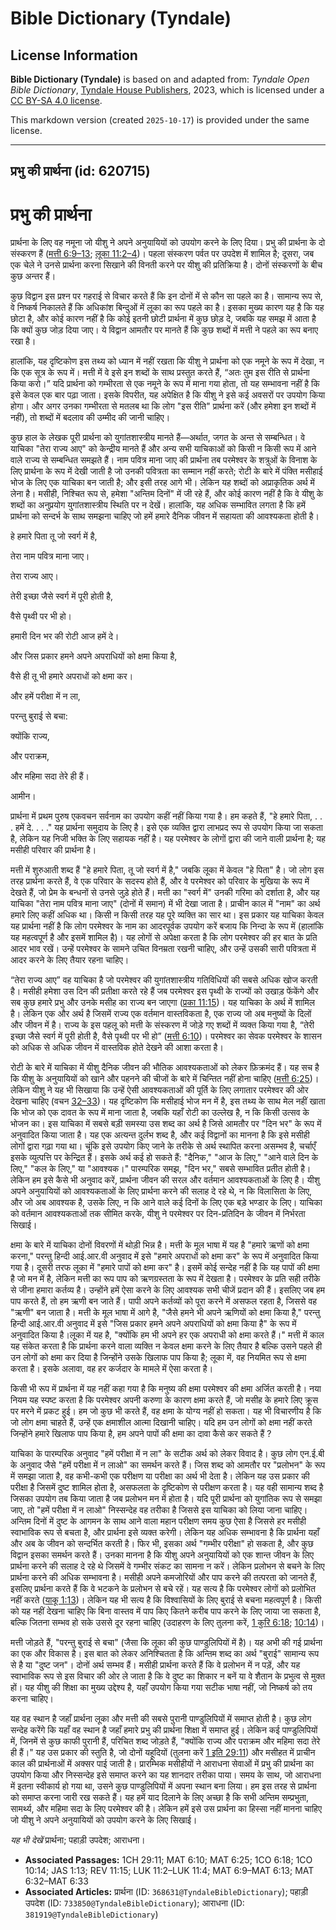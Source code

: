 # Bible Dictionary (Tyndale)

## License Information

**Bible Dictionary (Tyndale)** is based on and adapted from: _Tyndale Open Bible Dictionary_, [Tyndale House Publishers](https://tyndaleopenresources.com/), 2023, which is licensed under a [CC BY-SA 4.0 license](https://creativecommons.org/licenses/by-sa/4.0/legalcode.en).

This markdown version (created `2025-10-17`) is provided under the same license.



--------------------------------

## प्रभु की प्रार्थना (id: 620715)

प्रभु की प्रार्थना
==================

प्रार्थना के लिए वह नमूना जो यीशु ने अपने अनुयायियों को उपयोग करने के लिए दिया। प्रभु की प्रार्थना के दो संस्करण हैं ([मत्ती 6:9–13](https://ref.ly/Matt6:9-Matt6:13); [लूका 11:2–4](https://ref.ly/Luke11:2-Luke11:4))। पहला संस्करण पर्वत पर उपदेश में शामिल है; दूसरा, जब एक चेले ने उनसे प्रार्थना करना सिखाने की विनती करने पर यीशु की प्रतिक्रिया है। दोनों संस्करणों के बीच कुछ अन्तर हैं।

कुछ विद्वान इस प्रश्न पर गहराई से विचार करते हैं कि इन दोनों में से कौन सा पहले का है। सामान्य रूप से, वे निष्कर्ष निकालते हैं कि अधिकांश बिन्दुओं में लूका का रूप पहले का है। इसका मुख्य कारण यह है कि यह छोटा है, और कोई कारण नहीं है कि कोई इतनी छोटी प्रार्थना में कुछ छोड़ दे, जबकि यह समझ में आता है कि क्यों कुछ जोड़ दिया जाए। ये विद्वान आमतौर पर मानते हैं कि कुछ शब्दों में मत्ती ने पहले का रूप बनाए रखा है।

हालांकि, यह दृष्टिकोण इस तथ्य को ध्यान में नहीं रखता कि यीशु ने प्रार्थना को एक नमूने के रूप में देखा, न कि एक सूत्र के रूप में। मत्ती में वे इसे इन शब्दों के साथ प्रस्तुत करते हैं, “अतः तुम इस रीति से प्रार्थना किया करो।” यदि प्रार्थना को गम्भीरता से एक नमूने के रूप में माना गया होता, तो यह सम्भावना नहीं है कि इसे केवल एक बार पढ़ा जाता। इसके विपरीत, यह अपेक्षित है कि यीशु ने इसे कई अवसरों पर उपयोग किया होगा। और अगर उनका गम्भीरता से मतलब था कि लोग "इस रीति" प्रार्थना करें (और हमेशा इन शब्दों में नहीं), तो शब्दों में बदलाव की उम्मीद की जानी चाहिए।

कुछ हाल के लेखक पूरी प्रार्थना को युगांतशास्त्रीय मानते हैं—अर्थात, जगत के अन्त से सम्बन्धित। वे याचिका "तेरा राज्य आए" को केन्द्रीय मानते हैं और अन्य सभी याचिकाओं को किसी न किसी रूप में आने वाले राज्य से सम्बन्धित समझते हैं। नाम पवित्र माना जाए की प्रार्थना तब परमेश्वर के शत्रुओं के विनाश के लिए प्रार्थना के रूप में देखी जाती है जो उनकी पवित्रता का सम्मान नहीं करते; रोटी के बारे में पंक्ति मसीहाई भोज के लिए एक याचिका बन जाती है; और इसी तरह आगे भी। लेकिन यह शब्दों को अप्राकृतिक अर्थ में लेना है। मसीही, निश्चित रूप से, हमेशा "अन्तिम दिनों" में जी रहे हैं, और कोई कारण नहीं है कि वे यीशु के शब्दों का अनुप्रयोग युगांतशास्त्रीय स्थिति पर न देखें। हालांकि, यह अधिक सम्भावित लगता है कि हमें प्रार्थना को सन्दर्भ के साथ समझना चाहिए जो हमें हमारे दैनिक जीवन में सहायता की आवश्यकता होती है।

हे हमारे पिता तू जो स्वर्ग में है,

तेरा नाम पवित्र माना जाए।

तेरा राज्य आए।

तेरी इच्छा जैसे स्वर्ग में पूरी होती है,

वैसे पृथ्वी पर भी हो।

हमारी दिन भर की रोटी आज हमें दे।

और जिस प्रकार हमने अपने अपराधियों को क्षमा किया है,

वैसे ही तू भी हमारे अपराधों को क्षमा कर।

और हमें परीक्षा में न ला,

परन्तु बुराई से बचा:

क्योंकि राज्य,

और पराक्रम,

और महिमा सदा तेरे ही हैं।

आमीन।

प्रार्थना में प्रथम पुरुष एकवचन सर्वनाम का उपयोग कहीं नहीं किया गया है। हम कहते हैं, "हे हमारे पिता, . . . हमें दे. . . ." यह प्रार्थना समुदाय के लिए है। इसे एक व्यक्ति द्वारा लाभप्रद रूप से उपयोग किया जा सकता है, लेकिन यह निजी भक्ति के लिए सहायक नहीं है। यह परमेश्वर के लोगों द्वारा की जाने वाली प्रार्थना है; यह मसीही परिवार की प्रार्थना है।

मत्ती में शुरुआती शब्द हैं "हे हमारे पिता, तू जो स्वर्ग में है," जबकि लूका में केवल "हे पिता" है। जो लोग इस तरह प्रार्थना करते हैं, वे एक परिवार के सदस्य होते हैं, और वे परमेश्वर को परिवार के मुखिया के रूप में देखते हैं, जो प्रेम के बन्धनों से उनसे जुड़े होते हैं। मत्ती का "स्वर्ग में" उनकी गरिमा को दर्शाता है, और यह याचिका "तेरा नाम पवित्र माना जाए" (दोनों में समान) में भी देखा जाता है। प्राचीन काल में "नाम" का अर्थ हमारे लिए कहीं अधिक था। किसी न किसी तरह यह पूरे व्यक्ति का सार था। इस प्रकार यह याचिका केवल यह प्रार्थना नहीं है कि लोग परमेश्वर के नाम का आदरपूर्वक उपयोग करें बजाय कि निन्दा के रूप में (हालांकि यह महत्वपूर्ण है और इसमें शामिल है)। यह लोगों से अपेक्षा करता है कि लोग परमेश्वर की हर बात के प्रति आदर भाव रखें। उन्हें परमेश्वर के सामने उचित विनम्रता रखनी चाहिए, और उन्हें उसकी सारी पवित्रता में आदर करने के लिए तैयार रहना चाहिए।

“तेरा राज्य आए” वह याचिका है जो परमेश्वर की युगांतशास्त्रीय गतिविधियों की सबसे अधिक खोज करती है। मसीही हमेशा उस दिन की प्रतीक्षा करते रहे हैं जब परमेश्वर इस पृथ्वी के राज्यों को उखाड़ फेंकेंगे और सब कुछ हमारे प्रभु और उनके मसीह का राज्य बन जाएगा ([प्रका 11:15](https://ref.ly/Rev11:15))। यह याचिका के अर्थ में शामिल है। लेकिन एक और अर्थ है जिसमें राज्य एक वर्तमान वास्तविकता है, एक राज्य जो अब मनुष्यों के दिलों और जीवन में है। राज्य के इस पहलू को मत्ती के संस्करण में जोड़े गए शब्दों में व्यक्त किया गया है, “तेरी इच्छा जैसे स्वर्ग में पूरी होती है, वैसे पृथ्वी पर भी हो” ([मत्ती 6:10](https://ref.ly/Matt6:10))। परमेश्वर का सेवक परमेश्वर के शासन को अधिक से अधिक जीवन में वास्तविक होते देखने की आशा करता है।

रोटी के बारे में याचिका में यीशु दैनिक जीवन की भौतिक आवश्यकताओं को लेकर फ़िक्रमंद हैं। यह सच है कि यीशु के अनुयायियों को खाने और पहनने की चीजों के बारे में चिन्तित नहीं होना चाहिए ([मत्ती 6:25](https://ref.ly/Matt6:25))। लेकिन यीशु ने यह भी सिखाया कि उन्हें ऐसी आवश्यकताओं की पूर्ति के लिए लगातार परमेश्वर की ओर देखना चाहिए (वचन [32–33](https://ref.ly/Matt6:32-Matt6:33))। यह दृष्टिकोण कि मसीहाई भोज मन में है, इस तथ्य के साथ मेल नहीं खाता कि भोज को एक दावत के रूप में माना जाता है, जबकि यहाँ रोटी का उल्लेख है, न कि किसी उत्सव के भोजन का। इस याचिका में सबसे बड़ी समस्या उस शब्द का अर्थ है जिसे आमतौर पर "दिन भर" के रूप में अनुवादित किया जाता है। यह एक अत्यन्त दुर्लभ शब्द है, और कई विद्वानों का मानना है कि इसे मसीही लोगों द्वारा गढ़ा गया था। चूंकि इसे उपयोग किए जाने के तरीके से अर्थ स्थापित करना असम्भव है, चर्चाएँ इसके व्युत्पत्ति पर केन्द्रित हैं। इसके अर्थ कई हो सकते हैं: "दैनिक," "आज के लिए," "आने वाले दिन के लिए," "कल के लिए," या "आवश्यक।" पारम्परिक समझ, "दिन भर," सबसे सम्भावित प्रतीत होती है। लेकिन हम इसे कैसे भी अनुवाद करें, प्रार्थना जीवन की सरल और वर्तमान आवश्यकताओं के लिए है। यीशु अपने अनुयायियों को आवश्यकताओं के लिए प्रार्थना करने की सलाह दे रहे थे, न कि विलासिता के लिए, और जो अब आवश्यक है, उसके लिए, न कि आने वाले कई दिनों के लिए एक बड़े भण्डार के लिए। याचिका को वर्तमान आवश्यकताओं तक सीमित करके, यीशु ने परमेश्वर पर दिन\-प्रतिदिन के जीवन में निर्भरता सिखाई।

क्षमा के बारे में याचिका दोनों विवरणों में थोड़ी भिन्न है। मत्ती के मूल भाषा में यह है "हमारे ऋणों को क्षमा करना," परन्तु हिन्दी आई.आर.वी अनुवाद में इसे "हमारे अपराधों को क्षमा कर" के रूप में अनुवादित किया गया है। दूसरी तरफ लूका में "हमारे पापों को क्षमा कर" है। इसमें कोई सन्देह नहीं है कि यह पापों की क्षमा है जो मन में है, लेकिन मत्ती का रूप पाप को ऋणग्रस्तता के रूप में देखता है। परमेश्वर के प्रति सही तरीके से जीना हमारा कर्तव्य है। उन्होंने हमें ऐसा करने के लिए आवश्यक सभी चीजें प्रदान की हैं। इसलिए जब हम पाप करते हैं, तो हम ऋणी बन जाते हैं। पापी अपने कर्तव्यों को पूरा करने में असफल रहता है, जिससे वह "ऋणी" बन जाता है। मत्ती के मूल भाषा में आगे है, "जैसे हमने भी अपने ऋणियों को क्षमा किया है," परन्तु हिन्दी आई.आर.वी अनुवाद में इसे "जिस प्रकार हमने अपने अपराधियों को क्षमा किया है" के रूप में अनुवादित किया है।लूका में यह है, "क्योंकि हम भी अपने हर एक अपराधी को क्षमा करते हैं।" मत्ती में काल यह संकेत करता है कि प्रार्थना करने वाला व्यक्ति न केवल क्षमा करने के लिए तैयार है बल्कि उसने पहले ही उन लोगों को क्षमा कर दिया है जिन्होंने उसके खिलाफ पाप किया है; लूका में, वह नियमित रूप से क्षमा करता है। इसके अलावा, वह हर कर्जदार के मामले में ऐसा करता है।

किसी भी रूप में प्रार्थना में यह नहीं कहा गया है कि मनुष्य की क्षमा परमेश्वर की क्षमा अर्जित करती है। नया नियम यह स्पष्ट करता है कि परमेश्वर अपनी करुणा के कारण क्षमा करते हैं, जो मसीह के हमारे लिए क्रूस पर मरने में प्रकट हुई। हम जो कुछ भी करते हैं, वह क्षमा के योग्य नहीं हो सकता। यह भी विचारणीय है कि जो लोग क्षमा चाहते हैं, उन्हें एक क्षमाशील आत्मा दिखानी चाहिए। यदि हम उन लोगों को क्षमा नहीं करते जिन्होंने हमारे खिलाफ पाप किया है, हम अपने पापों की क्षमा का दावा कैसे कर सकते हैं ?

याचिका के पारम्परिक अनुवाद "हमें परीक्षा में न ला" के सटीक अर्थ को लेकर विवाद है। कुछ लोग एन.ई.बी के अनुवाद जैसे "हमें परीक्षा में न लाओ" का समर्थन करते हैं। जिस शब्द को आमतौर पर "प्रलोभन" के रूप में समझा जाता है, वह कभी\-कभी एक परीक्षण या परीक्षा का अर्थ भी देता है। लेकिन यह उस प्रकार की परीक्षा है जिसमें दुष्ट शामिल होता है, असफलता के दृष्टिकोण से परीक्षण करता है। यह वही सामान्य शब्द है जिसका उपयोग तब किया जाता है जब प्रलोभन मन में होता है। यदि पूरी प्रार्थना को युगांतिक रूप से समझा जाए, तो "हमें परीक्षा में न लाओ" निस्सन्देह वह तरीका है जिससे इस याचिका को लिया जाना चाहिए। अन्तिम दिनों में दुष्ट के आगमन के साथ आने वाला महान परीक्षण समय कुछ ऐसा है जिससे हर मसीही स्वाभाविक रूप से बचता है, और प्रार्थना इसे व्यक्त करेगी। लेकिन यह अधिक सम्भावना है कि प्रार्थना यहाँ और अब के जीवन को सन्दर्भित करती है। फिर भी, इसका अर्थ "गम्भीर परीक्षा" हो सकता है, और कुछ विद्वान इसका समर्थन करते हैं। उनका मानना है कि यीशु अपने अनुयायियों को एक शान्त जीवन के लिए प्रार्थना करने की सलाह दे रहे थे जिसमें वे गम्भीर संकट का सामना न करें। लेकिन प्रलोभन से बचने के लिए प्रार्थना करने की अधिक सम्भावना है। मसीही अपने कमजोरियों और पाप करने की तत्परता को जानते हैं, इसलिए प्रार्थना करते हैं कि वे भटकने के प्रलोभन से बचे रहें। यह सत्य है कि परमेश्वर लोगों को प्रलोभित नहीं करते ([याकू 1:13](https://ref.ly/Jas1:13))। लेकिन यह भी सत्य है कि विश्वासियों के लिए बुराई से बचना महत्वपूर्ण है। किसी को यह नहीं देखना चाहिए कि बिना वास्तव में पाप किए कितने करीब पाप करने के लिए जाया जा सकता है, बल्कि जितना सम्भव हो सके उससे दूर रहना चाहिए (उदाहरण के लिए तुलना करें, [1 कुरि 6:18](https://ref.ly/1Cor6:18); [10:14](https://ref.ly/1Cor10:14))।

मत्ती जोड़ते हैं, "परन्तु बुराई से बचा" (जैसा कि लूका की कुछ पाण्डुलिपियों में है)। यह अभी की गई प्रार्थना का एक और विकास है। इस बात को लेकर अनिश्चितता है कि अन्तिम शब्द का अर्थ "बुराई" सामान्य रूप से है या "दुष्ट जन"। दोनों अर्थ सम्भव हैं। मसीही प्रार्थना करते हैं कि वे प्रलोभन में न पड़ें, और यह स्वाभाविक रूप से इस विचार की ओर ले जाता है कि वे दुष्ट का शिकार न बनें या वे शैतान के प्रभुत्व से मुक्त हों। यह यीशु की शिक्षा का मुख्य उद्देश्य है, यहाँ उपयोग किया गया सटीक भाषा नहीं, जो निष्कर्ष को तय करना चाहिए।

यह वह स्थान है जहाँ प्रार्थना लूका और मत्ती की सबसे पुरानी पाण्डुलिपियों में समाप्त होती है। कुछ लोग सन्देह करेंगे कि यहाँ वह स्थान है जहाँ हमारे प्रभु की प्रार्थना शिक्षा में समाप्त हुई। लेकिन कई पाण्डुलिपियों में, जिनमें से कुछ काफी पुरानी हैं, परिचित शब्द जोड़ते हैं, "क्योंकि राज्य और पराक्रम और महिमा सदा तेरे ही हैं।" यह उस प्रकार की स्तुति है, जो दोनों यहूदियों (तुलना करें [1 इति 29:11](https://ref.ly/1Chr29:11)) और मसीहत में प्राचीन काल की प्रार्थनाओं में अक्सर पाई जाती है। प्रारम्भिक मसीहीयों ने आराधना सेवाओं में प्रभु की प्रार्थना का उपयोग किया और निस्सन्देह इसे समाप्त करने का यह शानदार तरीका पाया। समय के साथ, जो आराधना में इतना स्वीकार्य हो गया था, उसने कुछ पाण्डुलिपियों में अपना स्थान बना लिया। हम इस तरह से प्रार्थना को समाप्त करना जारी रख सकते हैं। यह हमें याद दिलाने के लिए अच्छा है कि सभी अन्तिम सम्प्रभुता, सामर्थ्य, और महिमा सदा के लिए परमेश्वर की है। लेकिन हमें इसे उस प्रार्थना का हिस्सा नहीं मानना चाहिए जो यीशु ने अपने अनुयायियों को उपयोग करने के लिए सिखाई।

*यह भी देखें* प्रार्थना; पहाड़ी उपदेश; आराधना।

* **Associated Passages:** 1CH 29:11; MAT 6:10; MAT 6:25; 1CO 6:18; 1CO 10:14; JAS 1:13; REV 11:15; LUK 11:2–LUK 11:4; MAT 6:9–MAT 6:13; MAT 6:32–MAT 6:33
* **Associated Articles:** प्रार्थना (ID: `368631@TyndaleBibleDictionary`); पहाड़ी उपदेश (ID: `733850@TyndaleBibleDictionary`); आराधना (ID: `381919@TyndaleBibleDictionary`)

